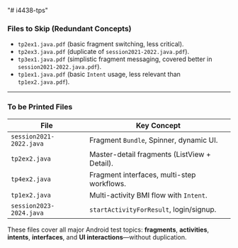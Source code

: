 "# i4438-tps"

### **Files to Skip (Redundant Concepts)**
- `tp2ex1.java.pdf` (basic fragment switching, less critical).  
- `tp2ex3.java.pdf` (duplicate of `session2021-2022.java.pdf`).  
- `tp3ex1.java.pdf` (simplistic fragment messaging, covered better in `session2021-2022.java.pdf`).  
- `tp1ex1.java.pdf` (basic `Intent` usage, less relevant than `tp1ex2.java.pdf`).

---

### **To be Printed Files**
| File                  | Key Concept                                      |
|-----------------------|--------------------------------------------------|
| `session2021-2022.java` | Fragment `Bundle`, Spinner, dynamic UI.         |
| `tp2ex2.java`          | Master-detail fragments (ListView + Detail).    |
| `tp4ex2.java`          | Fragment interfaces, multi-step workflows.      |
| `tp1ex2.java`          | Multi-activity BMI flow with `Intent`.          |
| `session2023-2024.java`| `startActivityForResult`, login/signup.         |

These files cover all major Android test topics: **fragments**, **activities**, **intents**, **interfaces**, and **UI interactions**—without duplication.
